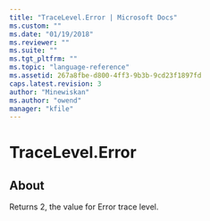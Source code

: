 ```yaml
---
title: "TraceLevel.Error | Microsoft Docs"
ms.custom: ""
ms.date: "01/19/2018"
ms.reviewer: ""
ms.suite: ""
ms.tgt_pltfrm: ""
ms.topic: "language-reference"
ms.assetid: 267a8fbe-d800-4ff3-9b3b-9cd23f1897fd
caps.latest.revision: 3
author: "Minewiskan"
ms.author: "owend"
manager: "kfile"
---
```

# TraceLevel.Error
## About  
Returns 2, the value for Error trace level.